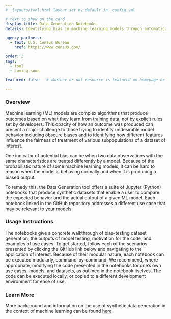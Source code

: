 ```yaml
---
# _layouts/tool.html layout set by default in _config.yml

# text to show on the card
display-title: Data Generation Notebooks
details: Identifying bias in machine learning models through automatically generated synthetic datasets.

agency-partners:
  - text: U.S. Census Bureau
    href: https://www.census.gov/

order: 3
tags:
  - tool
  - coming soon

featured: false   # whether or not resource is featured on homepage or /resources. can also be left blank.

---
```


### Overview
Machine learning (ML) models are complex algorithms that produce outcomes based on what they learn from training data, not by explicit rules set by developers. This opacity of how an outcome was produced can present a major challenge to those trying to identify undesirable model behavior including obscure biases and to identifying how different features influence the fairness of treatment of various subpopulations of a dataset of interest. 

One indicator of potential bias can be when two data observations with the same characteristics are treated differently by a model. Because of the probabilistic nature of some machine learning models, it can be hard to reason when the model is behaving normally and when it is producing a biased output. 

To remedy this, the Data Generation tool offers a suite of Jupyter (Python) notebooks that produce synthetic datasets that enable a user to compare the expected behavior and the actual output of a given ML model. Each notebook linked in the GitHub repository addresses a different use case that may be relevant to your models.

### Usage Instructions

The notebooks give a concrete walkthrough of bias-testing dataset generation, the outputs of model testing, motivation for the code, and examples of use cases. To get started, follow each of the scenarios presented by clicking the GitHub link below and navigating to the application of interest. Because of their modular nature, each notebook can be executed modularly, command-by-command. We recommend, where appropriate, modifying the code presented in the notebooks for one’s own use cases, models, and datasets, as outlined in the notebook itselves. The code can be executed locally, or copied to a different development environment for ease of use. 


### Learn More
More background and information on the use of synthetic data generation in the context of machine learning can be found <a href="https://dl.acm.org/doi/abs/10.1145/3339252.3339281" target="_blank" rel="noopener noreferrer">here</a>.